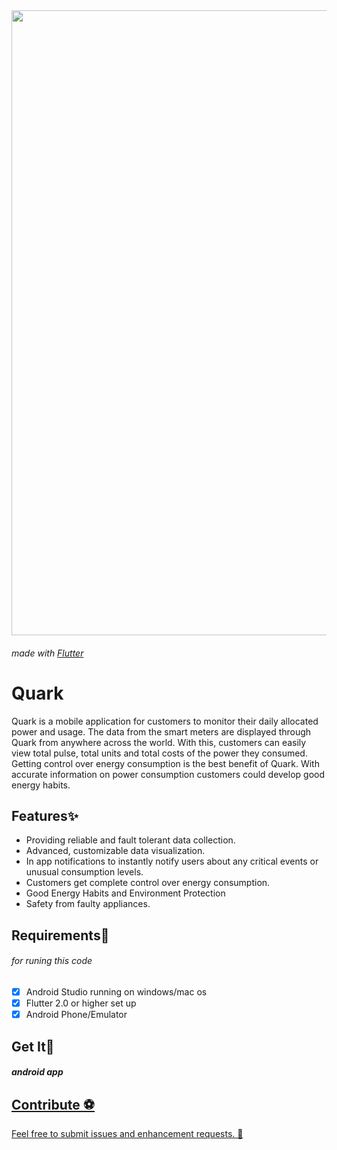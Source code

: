 

<div align="center">
  <img src="assets/q.png" width="1000">
</div>

###### made with <a href="https://flutter.dev/"> Flutter </a>
# Quark 
Quark is a mobile application for customers to monitor their daily allocated power and usage. The data from the smart meters are displayed through Quark from anywhere across the world. With this, customers can easily view total pulse, total units and total costs of the power they consumed. Getting control over energy consumption is the best benefit of Quark. With accurate information on power consumption customers could develop good energy habits.


## Features✨

* Providing reliable and fault tolerant data collection.
* Advanced, customizable data visualization.
* In app notifications to instantly notify users about any critical events or unusual consumption levels.
* Customers get complete control over energy consumption.
* Good Energy Habits and Environment Protection
* Safety from faulty appliances.


 <div></div>

## Requirements🎫
###### for runing this code
- [x] Android Studio running on windows/mac os
- [x] Flutter 2.0 or higher set up
- [x] Android Phone/Emulator 

## Get It🎊

##### android app 
<a href='//com-example-multicalculator.en.uptodown.com/android' title='Download Quark' >
              





## Contribute ⚽

Feel free to submit issues and enhancement requests. 🤗



